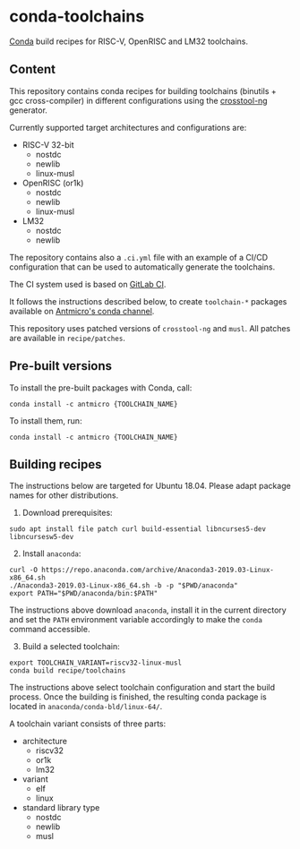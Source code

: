 # conda-toolchains

[Conda](https://anaconda.org) build recipes for RISC-V, OpenRISC and LM32 toolchains.

## Content

This repository contains conda recipes for building toolchains
(binutils + gcc cross-compiler) in different configurations using the
[crosstool-ng](https://github.com/crosstool-ng/crosstool-ng) generator.

Currently supported target architectures and configurations are:

* RISC-V 32-bit
  * nostdc
  * newlib
  * linux-musl
* OpenRISC (or1k)
  * nostdc
  * newlib
  * linux-musl
* LM32
  * nostdc
  * newlib

The repository contains also a `.ci.yml` file with an example of a CI/CD
configuration that can  be used to automatically generate the toolchains.

The CI system used is based on [GitLab CI](https://docs.gitlab.com/ee/ci/).

It follows the instructions described below, to create `toolchain-*` packages available on [Antmicro's conda channel](https://anaconda.org/antmicro/repo).

This repository uses patched versions of `crosstool-ng` and `musl`.
All patches are available in `recipe/patches`.

## Pre-built versions

To install the pre-built packages with Conda, call:

```
conda install -c antmicro {TOOLCHAIN_NAME}
```

To install them, run:

```
conda install -c antmicro {TOOLCHAIN_NAME}
```

## Building recipes

The instructions below are targeted for Ubuntu 18.04.
Please adapt package names for other distributions.

1. Download prerequisites:

```
sudo apt install file patch curl build-essential libncurses5-dev libncursesw5-dev
```

2. Install `anaconda`:

```
curl -O https://repo.anaconda.com/archive/Anaconda3-2019.03-Linux-x86_64.sh
./Anaconda3-2019.03-Linux-x86_64.sh -b -p "$PWD/anaconda"
export PATH="$PWD/anaconda/bin:$PATH"
```

The instructions above download `anaconda`, install it in the current directory
and set the `PATH` environment variable accordingly to make the `conda` command accessible.

3. Build a selected toolchain:

```
export TOOLCHAIN_VARIANT=riscv32-linux-musl
conda build recipe/toolchains
```

The instructions above select toolchain configuration and start the build process.
Once the building is finished, the resulting conda package is located in `anaconda/conda-bld/linux-64/`.

A toolchain variant consists of three parts:

* architecture
  * riscv32
  * or1k
  * lm32
* variant
  * elf
  * linux
* standard library type
  * nostdc
  * newlib
  * musl
